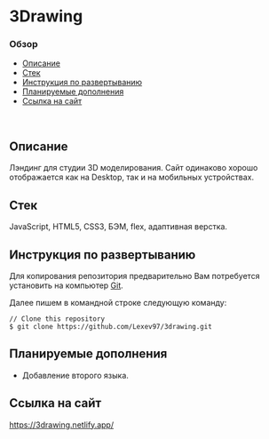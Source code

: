 # **3Drawing**

### Обзор
* [Описание](#описание)
* [Стек](#стек)
* [Инструкция по развертыванию](#инструкция-по-развертыванию)
* [Планируемые дополнения](#планируемые-дополнения)
* [Ссылка на сайт](#ссылка-на-сайт)
<br>

## Описание
Лэндинг для студии 3D моделирования. Сайт одинаково хорошо отображается как на Desktop, так и на мобильных устройствах.

## Стек
JavaScript, HTML5, CSS3, БЭМ, flex, адаптивная верстка.

## Инструкция по развертыванию
Для копирования репозитория предварительно Вам потребуется установить на компьютер [Git](https://git-scm.com/).

Далее пишем в командной строке следующую команду:

```
// Clone this repository
$ git clone https://github.com/Lexev97/3drawing.git
```

## Планируемые дополнения
- Добавление второго языка.

## Ссылка на сайт
https://3drawing.netlify.app/
